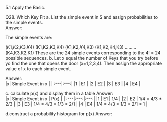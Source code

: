 5.1 Apply the Basic.

Q28. Which Key Fit 
a. List the simple event in S and assign probabilities to the simple events.  
Answer:  

The simple events are:

(𝐾1,𝐾2,𝐾3,𝐾4)
(K1,K2,K3,K4)
(𝐾1,K2,𝐾4,K3)
(K1,K2,K4,K3)
.........
(K4,K3,K2,K1)
These are the 24 simple events corresponding to the 4! = 24 possible sequences.
b. Let x equal the number of Keys that you try before yo find the one that opens the door (x=1,2,3,4). Then assign the appropriate value of x to each simple event.

Answer:  
|x| Simple Event in x | 
| :---|:---:|
|1 |   E1  | 
|2 |   E2  | 
|3 |   E3  | 
|4 |   E4   |  

  
c. calculate p(x) and display them in a table 
Answer:  
|x| Simple Event in x | P(x) |
| :---|:---:|:---:|
|1 |  E1  |  1/4  |
|2 |  E2  |  1/4 = 4/3 * 2/3  |
|3 |  E3  |  1/4 = 4/3 * 1/3 * 2/1 |
|4 |  E4  |  1/4 = 4/3 * 1/3 * 2/1 * 1 |

d.construct a probability histogram for p(x)
Answer:  

